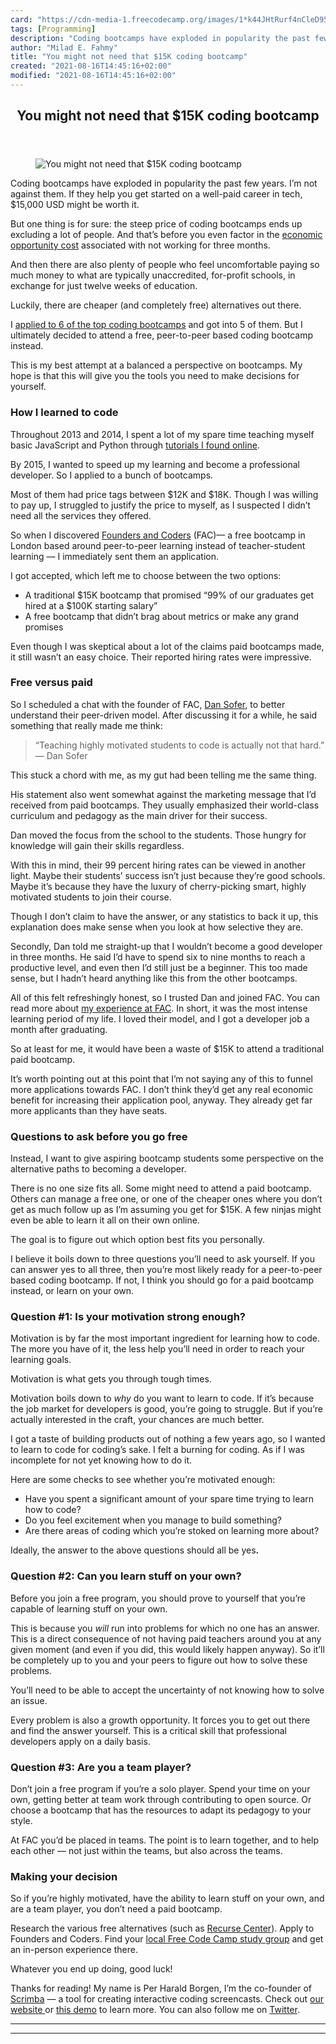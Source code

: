 ```yaml
---
card: "https://cdn-media-1.freecodecamp.org/images/1*k44JHtRurf4nCleD95C-Uw.jpeg"
tags: [Programming]
description: "Coding bootcamps have exploded in popularity the past few yea"
author: "Milad E. Fahmy"
title: "You might not need that $15K coding bootcamp"
created: "2021-08-16T14:45:16+02:00"
modified: "2021-08-16T14:45:16+02:00"
---
```

<div class="site-wrapper">
<main id="site-main" class="site-main outer">
<div class="inner">
<article class="post-full post tag-programming tag-learn-to-code tag-tech tag-life-lessons tag-startup ">
<header class="post-full-header">
<h1 class="post-full-title">You might not need that $15K coding bootcamp</h1>
</header>
<figure class="post-full-image">
<picture>
<source media="(max-width: 700px)" sizes="1px" srcset="data:image/gif;base64,R0lGODlhAQABAIAAAAAAAP///yH5BAEAAAAALAAAAAABAAEAAAIBRAA7 1w">
<source media="(min-width: 701px)" sizes="(max-width: 800px) 400px,
(max-width: 1170px) 700px,
1400px" srcset="https://cdn-media-1.freecodecamp.org/images/1*k44JHtRurf4nCleD95C-Uw.jpeg 300w,
https://cdn-media-1.freecodecamp.org/images/1*k44JHtRurf4nCleD95C-Uw.jpeg 600w,
https://cdn-media-1.freecodecamp.org/images/1*k44JHtRurf4nCleD95C-Uw.jpeg 1000w,
https://cdn-media-1.freecodecamp.org/images/1*k44JHtRurf4nCleD95C-Uw.jpeg 2000w">
<img onerror="this.style.display='none'" src="https://cdn-media-1.freecodecamp.org/images/1*k44JHtRurf4nCleD95C-Uw.jpeg" alt="You might not need that $15K coding bootcamp">
</picture>
</figure>
<section class="post-full-content">
<div class="post-content">
<p>Coding bootcamps have exploded in popularity the past few years. I’m not against them. If they help you get started on a well-paid career in tech, $15,000 USD might be worth it.</p><p>But one thing is for sure: the steep price of coding bootcamps ends up excluding a lot of people. And that’s before you even factor in the <a href="https://www.freecodecamp.com/coding-bootcamp-cost-calculator" rel="noopener">economic opportunity cost</a> associated with not working for three months.</p><p>And then there are also plenty of people who feel uncomfortable paying so much money to what are typically unaccredited, for-profit schools, in exchange for just twelve weeks of education.</p><p>Luckily, there are cheaper (and completely free) alternatives out there.</p><p>I <a href="https://medium.com/learning-new-stuff/from-non-technical-to-hired-in-5-months-d010f601b1bc#.n97g2mxbo" rel="noopener">applied to 6 of the top coding bootcamps</a> and got into 5 of them. But I ultimately decided to attend a free, peer-to-peer based coding bootcamp instead.</p><p>This is my best attempt at a balanced a perspective on bootcamps. My hope is that this will give you the tools you need to make decisions for yourself.</p><h3 id="how-i-learned-to-code">How I learned to code</h3><p>Throughout 2013 and 2014, I spent a lot of my spare time teaching myself basic JavaScript and Python through <a href="https://medium.com/learning-new-stuff/31-steps-to-become-a-developer-b5e5dd68dd75#.frboxblz7" rel="noopener">tutorials I found online</a>.</p><p>By 2015, I wanted to speed up my learning and become a professional developer. So I applied to a bunch of bootcamps.</p><p>Most of them had price tags between $12K and $18K. Though I was willing to pay up, I struggled to justify the price to myself, as I suspected I didn’t need all the services they offered.</p><p>So when I discovered <a href="http://www.foundersandcoders.com/" rel="noopener">Founders and Coders</a> (FAC)— a free bootcamp in London based around peer-to-peer learning instead of teacher-student learning — I immediately sent them an application.</p><p>I got accepted, which left me to choose between the two options:</p><ul><li>A traditional $15K bootcamp that promised “99% of our graduates get hired at a $100K starting salary”</li><li>A free bootcamp that didn’t brag about metrics or make any grand promises</li></ul><p>Even though I was skeptical about a lot of the claims paid bootcamps made, it still wasn’t an easy choice. Their reported hiring rates were impressive.</p><h3 id="free-versus-paid">Free versus paid</h3><p>So I scheduled a chat with the founder of FAC, <a href="undefined" rel="noopener">Dan Sofer</a>, to better understand their peer-driven model. After discussing it for a while, he said something that really made me think:</p><blockquote>“Teaching highly motivated students to code is actually not that hard.” — Dan Sofer</blockquote><p>This stuck a chord with me, as my gut had been telling me the same thing.</p><p>His statement also went somewhat against the marketing message that I’d received from paid bootcamps. They usually emphasized their world-class curriculum and pedagogy as the main driver for their success.</p><p>Dan moved the focus from the school to the students. Those hungry for knowledge will gain their skills regardless.</p><p>With this in mind, their 99 percent hiring rates can be viewed in another light. Maybe their students’ success isn’t just because they’re good schools. Maybe it’s because they have the luxury of cherry-picking smart, highly motivated students to join their course.</p><p>Though I don’t claim to have the answer, or any statistics to back it up, this explanation does make sense when you look at how selective they are.</p><p>Secondly, Dan told me straight-up that I wouldn’t become a good developer in three months. He said I’d have to spend six to nine months to reach a productive level, and even then I’d still just be a beginner. This too made sense, but I hadn’t heard anything like this from the other bootcamps.</p><p>All of this felt refreshingly honest, so I trusted Dan and joined FAC. You can read more about <a href="https://medium.com/learning-new-stuff/from-non-technical-to-hired-in-5-months-d010f601b1bc#.5t6ie7aph" rel="noopener">my experience at FAC</a>. In short, it was the most intense learning period of my life. I loved their model, and I got a developer job a month after graduating.</p><p>So at least for me, it would have been a waste of $15K to attend a traditional paid bootcamp.</p><p>It’s worth pointing out at this point that I’m not saying any of this to funnel more applications towards FAC. I don’t think they’d get any real economic benefit for increasing their application pool, anyway. They already get far more applicants than they have seats.</p><h3 id="questions-to-ask-before-you-go-free">Questions to ask before you go free</h3><p>Instead, I want to give aspiring bootcamp students some perspective on the alternative paths to becoming a developer.</p><p>There is no one size fits all. Some might need to attend a paid bootcamp. Others can manage a free one, or one of the cheaper ones where you don’t get as much follow up as I’m assuming you get for $15K. A few ninjas might even be able to learn it all on their own online.</p><p>The goal is to figure out which option best fits you personally.</p><p>I believe it boils down to three questions you’ll need to ask yourself. If you can answer yes to all three, then you’re most likely ready for a peer-to-peer based coding bootcamp. If not, I think you should go for a paid bootcamp instead, or learn on your own.</p><h3 id="question-1-is-your-motivation-strong-enough">Question #1: Is your motivation strong enough?</h3><p>Motivation is by far the most important ingredient for learning how to code. The more you have of it, the less help you’ll need in order to reach your learning goals.</p><p>Motivation is what gets you through tough times.</p><p>Motivation boils down to <em>why</em> do you want to learn to code. If it’s because the job market for developers is good, you’re going to struggle. But if you’re actually interested in the craft, your chances are much better.</p><p>I got a taste of building products out of nothing a few years ago, so I wanted to learn to code for coding’s sake. I felt a burning for coding. As if I was incomplete for not yet knowing how to do it.</p><p>Here are some checks to see whether you’re motivated enough:</p><ul><li>Have you spent a significant amount of your spare time trying to learn how to code?</li><li>Do you feel excitement when you manage to build something?</li><li>Are there areas of coding which you’re stoked on learning more about?</li></ul><p>Ideally, the answer to the above questions should all be yes<strong>.</strong></p><h3 id="question-2-can-you-learn-stuff-on-your-own">Question #2: Can you learn stuff on your own?</h3><p>Before you join a free program, you should prove to yourself that you’re capable of learning stuff on your own.</p><p>This is because you <em>will</em> run into problems for which no one has an answer. This is a direct consequence of not having paid teachers around you at any given moment (and even if you did, this would likely happen anyway). So it’ll be completely up to you and your peers to figure out how to solve these problems.</p><p>You’ll need to be able to accept the uncertainty of not knowing how to solve an issue.</p><p>Every problem is also a growth opportunity. It forces you to get out there and find the answer yourself. This is a critical skill that professional developers apply on a daily basis.</p><h3 id="question-3-are-you-a-team-player">Question #3: Are you a team player?</h3><p>Don’t join a free program if you’re a solo player. Spend your time on your own, getting better at team work through contributing to open source. Or choose a bootcamp that has the resources to adapt its pedagogy to your style.</p><p>At FAC you’d be placed in teams. The point is to learn together, and to help each other — not just within the teams, but also across the teams.</p><h3 id="making-your-decision">Making your decision</h3><p>So if you’re highly motivated, have the ability to learn stuff on your own, and are a team player, you don’t need a paid bootcamp.</p><p>Research the various free alternatives (such as <a href="https://www.recurse.com/" rel="noopener">Recurse Center</a>). Apply to Founders and Coders. Find your <a href="http://forum.freecodecamp.com/t/how-to-create-a-local-group-for-your-city/19532/4" rel="noopener">local Free Code Camp study group</a> and get an in-person experience there.</p><p>Whatever you end up doing, good luck!</p><p>Thanks for reading! My name is Per Harald Borgen, I’m the co-founder of <a href="http://scrimba.com?utm_source=freecodecamp.org&amp;utm_medium=referral&amp;utm_campaign=15k_bootcamp">Scrimba</a> — a tool for creating interactive coding screencasts. Check out <a href="http://scrimba.com?utm_source=freecodecamp.org&amp;utm_medium=referral&amp;utm_campaign=15k_bootcamp">our website </a>or <a href="https://scrimba.com/casts/cast-279?utm_source=freecodecamp.org&amp;utm_medium=referral&amp;utm_campaign=15k_bootcamp">this demo</a> to learn more. You can also follow me on <a href="http://twitter.com/perborgen" rel="noopener">Twitter</a>.</p>
</div>
<hr>
<hr>
</section>
</article>
</div>
</main>
</div>
<!-- Google Tag Manager (noscript) -->
<!-- End Google Tag Manager (noscript) -->
